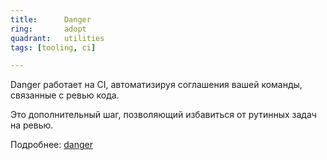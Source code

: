 ```yaml
---
title:      Danger
ring:       adopt
quadrant:   utilities
tags: [tooling, ci]

---
```


Danger работает на CI, автоматизируя соглашения вашей команды, связанные с ревью кода.

Это дополнительный шаг, позволяющий избавиться от рутинных задач на ревью.

Подробнее: [danger](https://github.com/danger/danger#for-example)
